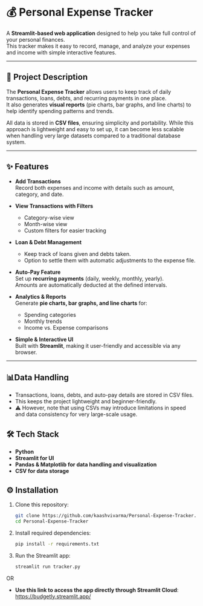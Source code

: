 # 💰 Personal Expense Tracker

A **Streamlit-based web application** designed to help you take full control of your personal finances.  
This tracker makes it easy to record, manage, and analyze your expenses and income with simple interactive features.  

---

## 🚀 Project Description
The **Personal Expense Tracker** allows users to keep track of daily transactions, loans, debts, and recurring payments in one place.  
It also generates **visual reports** (pie charts, bar graphs, and line charts) to help identify spending patterns and trends.  

All data is stored in **CSV files**, ensuring simplicity and portability. While this approach is lightweight and easy to set up, it can become less scalable when handling very large datasets compared to a traditional database system.

---

## ✨ Features
- **Add Transactions**  
  Record both expenses and income with details such as amount, category, and date.

- **View Transactions with Filters**  
  - Category-wise view  
  - Month-wise view  
  - Custom filters for easier tracking  

- **Loan & Debt Management**  
  - Keep track of loans given and debts taken.  
  - Option to settle them with automatic adjustments to the expense file.  

- **Auto-Pay Feature**  
  Set up **recurring payments** (daily, weekly, monthly, yearly).  
  Amounts are automatically deducted at the defined intervals.  

- **Analytics & Reports**  
  Generate **pie charts, bar graphs, and line charts** for:  
  - Spending categories  
  - Monthly trends  
  - Income vs. Expense comparisons  

- **Simple & Interactive UI**  
  Built with **Streamlit**, making it user-friendly and accessible via any browser.  

---
## 📊Data Handling
- Transactions, loans, debts, and auto-pay details are stored in CSV files.
- This keeps the project lightweight and beginner-friendly.
- ⚠️ However, note that using CSVs may introduce limitations in speed and data consistency for very large-scale usage.

## 🛠️ Tech Stack
- **Python**
- **Streamlit for UI**
- **Pandas & Matplotlib for data handling and visualization**
- **CSV for data storage**

## ⚙️ Installation

1. Clone this repository:
    ```bash
   git clone https://github.com/kaashvivarma/Personal-Expense-Tracker.git
   cd Personal-Expense-Tracker
2. Install required dependencies:
    ```bash
    pip install -r requirements.txt
3. Run the Streamlit app:
    ```bash
    streamlit run tracker.py

OR
- **Use this link to access the app directly through Streamlit Cloud**:
    https://budgetly.streamlit.app/